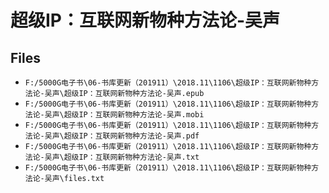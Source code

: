 # 超级IP：互联网新物种方法论-吴声

## Files

- `F:/5000G电子书\06-书库更新（201911）\2018.11\1106\超级IP：互联网新物种方法论-吴声\超级IP：互联网新物种方法论-吴声.epub`
- `F:/5000G电子书\06-书库更新（201911）\2018.11\1106\超级IP：互联网新物种方法论-吴声\超级IP：互联网新物种方法论-吴声.mobi`
- `F:/5000G电子书\06-书库更新（201911）\2018.11\1106\超级IP：互联网新物种方法论-吴声\超级IP：互联网新物种方法论-吴声.pdf`
- `F:/5000G电子书\06-书库更新（201911）\2018.11\1106\超级IP：互联网新物种方法论-吴声\超级IP：互联网新物种方法论-吴声.txt`
- `F:/5000G电子书\06-书库更新（201911）\2018.11\1106\超级IP：互联网新物种方法论-吴声\files.txt`
